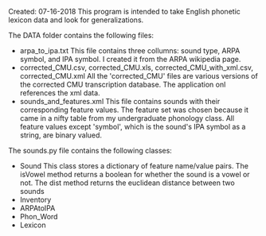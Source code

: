 Created:  07-16-2018
This program is intended to take English phonetic lexicon data and look for generalizations. 

The DATA folder contains the following files:
  - arpa_to_ipa.txt
    This file contains three collumns: sound type, ARPA symbol, and IPA symbol. I created it from the ARPA wikipedia page.    
  - corrected_CMU.csv, corrected_CMU.xls, corrected_CMU_with_xml.csv, corrected_CMU.xml
    All the 'corrected_CMU' files are various versions of the corrected CMU transcription database. The application onl references the xml data.   
  - sounds_and_features.xml
    This file contains sounds with their corresponding feature values. The feature set was chosen because it came in a nifty table from my undergraduate phonology class. All feature values except 'symbol', which is the sound's IPA symbol as a string, are binary valued.
    
The sounds.py file contains the following classes:
  - Sound
    This class stores a dictionary of feature name/value pairs. The isVowel method returns a boolean for whether the sound is a vowel or not. The dist method returns the euclidean distance between two sounds 
  - Inventory
  - ARPAtoIPA
  - Phon_Word
  - Lexicon
